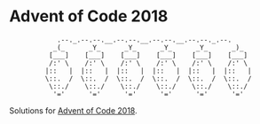 # Advent of Code 2018

                .--._.--.--.__.--.--.__.--.--.__.--.--._.--.
               _(_      _Y_      _Y_      _Y_      _Y_      _)_
              [___]    [___]    [___]    [___]    [___]    [___]
              /:' \    /:' \    /:' \    /:' \    /:' \    /:' \
             |::   |  |::   |  |::   |  |::   |  |::   |  |::   |
             \::.  /  \::.  /  \::.  /  \::.  /  \::.  /  \::.  /
              \::./    \::./    \::./    \::./    \::./    \::./
               '='      '='      '='      '='      '='      '='

Solutions for [Advent of Code 2018](https://adventofcode.com/2018).
